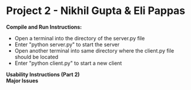# Project 2 - Nikhil Gupta & Eli Pappas
**Compile and Run Instructions:**
* Open a terminal into the directory of the server.py file
* Enter "python server.py" to start the server
* Open another terminal into same directory where the client.py file should be located
* Enter "python client.py" to start a new client

**Usability Instructions (Part 2)**\
**Major Issues**
